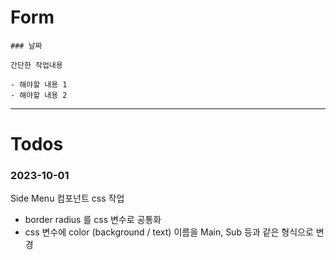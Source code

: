 # Form

```
### 날짜

간단한 작업내용

- 해야할 내용 1
- 해야할 내용 2
```

---

# Todos

### 2023-10-01

Side Menu 컴포넌트 css 작업

-   border radius 를 css 변수로 공통화
-   css 변수에 color (background / text) 이름을 Main, Sub 등과 같은 형식으로 변경
